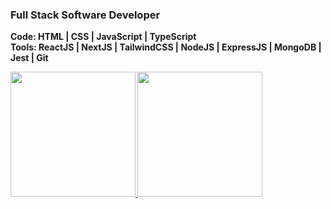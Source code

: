 ### Full Stack Software Developer

<b>Code: HTML | CSS | JavaScript | TypeScript</b>
<br>
<b>Tools: ReactJS | NextJS | TailwindCSS | NodeJS | ExpressJS | MongoDB | Jest | Git 

<a href="https://github.com/stephenwayar">
  <img height="200px" src="https://github-readme-stats.vercel.app/api?username=stephenwayar" />
</a>
<a href="https://github.com/stephenwayar">
  <img height="200px" src="https://github-readme-stats.vercel.app/api/top-langs/?username=stephenwayar" />
</a>